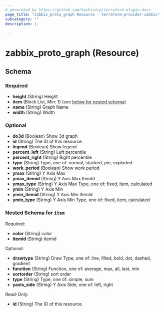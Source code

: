 ```yaml
---
# generated by https://github.com/hashicorp/terraform-plugin-docs
page_title: "zabbix_proto_graph Resource - terraform-provider-zabbix"
subcategory: ""
description: |-
  
---
```


# zabbix_proto_graph (Resource)





<!-- schema generated by tfplugindocs -->
## Schema

### Required

- **height** (String) Height
- **item** (Block List, Min: 1) (see [below for nested schema](#nestedblock--item))
- **name** (String) Graph Name
- **width** (String) Width

### Optional

- **do3d** (Boolean) Show 3d graph
- **id** (String) The ID of this resource.
- **legend** (Boolean) Show legend
- **percent_left** (String) Left percentile
- **percent_right** (String) Right percentile
- **type** (String) Type, one of: normal, stacked, pie, exploded
- **work_period** (Boolean) Show work period
- **ymax** (String) Y Axis Max
- **ymax_itemid** (String) Y Axis Max ItemId
- **ymax_type** (String) Y Axis Max Type, one of: fixed, item, calculated
- **ymin** (String) Y Axis Min
- **ymin_itemid** (String) Y Axis Min ItemId
- **ymin_type** (String) Y Axis Min Type, one of: fixed, item, calculated

<a id="nestedblock--item"></a>
### Nested Schema for `item`

Required:

- **color** (String) color
- **itemid** (String) itemid

Optional:

- **drawtype** (String) Draw Type, one of: line, filled, bold, dot, dashed, gradient
- **function** (String) Function, one of: average, max, all, last, min
- **sortorder** (String) sort order
- **type** (String) Type, one of: simple, sum
- **yaxis_side** (String) Y Axis Side, one of: left, right

Read-Only:

- **id** (String) The ID of this resource.


